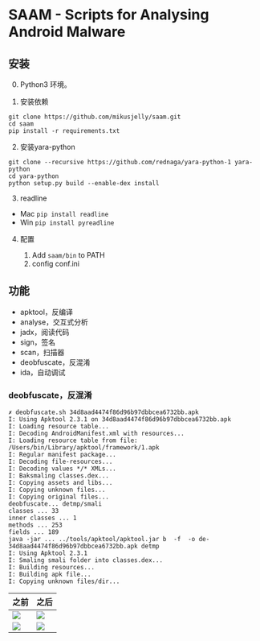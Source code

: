 # SAAM - Scripts for Analysing Android Malware


## 安装
0. Python3 环境。

1. 安装依赖

  ```
  git clone https://github.com/mikusjelly/saam.git
  cd saam
  pip install -r requirements.txt
  ```

2. 安装yara-python

  ```
  git clone --recursive https://github.com/rednaga/yara-python-1 yara-python
  cd yara-python
  python setup.py build --enable-dex install
  ```

3. readline

  - Mac `pip install readline`
  - Win `pip install pyreadline`

4. 配置

    1. Add `saam/bin` to PATH
    2. config conf.ini

## 功能

- apktool，反编译
- analyse，交互式分析
- jadx，阅读代码
- sign，签名
- scan，扫描器
- deobfuscate，反混淆
- ida，自动调试

### deobfuscate，反混淆

```
✗ deobfuscate.sh 34d8aad4474f86d96b97dbbcea6732bb.apk
I: Using Apktool 2.3.1 on 34d8aad4474f86d96b97dbbcea6732bb.apk
I: Loading resource table...
I: Decoding AndroidManifest.xml with resources...
I: Loading resource table from file: /Users/bin/Library/apktool/framework/1.apk
I: Regular manifest package...
I: Decoding file-resources...
I: Decoding values */* XMLs...
I: Baksmaling classes.dex...
I: Copying assets and libs...
I: Copying unknown files...
I: Copying original files...
deobfuscate... detmp/smali
classes ... 33
inner classes ... 1
methods ... 253
fields ... 189
java -jar ... ../tools/apktool/apktool.jar b  -f  -o de-34d8aad4474f86d96b97dbbcea6732bb.apk detmp
I: Using Apktool 2.3.1
I: Smaling smali folder into classes.dex...
I: Building resources...
I: Building apk file...
I: Copying unknown files/dir...
```

| 之前 | 之后 |
| --- | --- |
| ![](https://raw.githubusercontent.com/mikusjelly/saam/master/imgs/de-clz-1.png) | ![](https://raw.githubusercontent.com/mikusjelly/saam/master/imgs/de-clz-2.png) |
| ![](https://raw.githubusercontent.com/mikusjelly/saam/master/imgs/de-mtd-1.png) | ![](https://raw.githubusercontent.com/mikusjelly/saam/master/imgs/de-mtd-2.png) |
